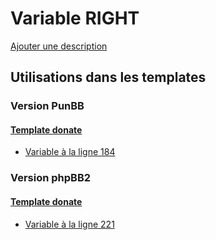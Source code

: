 # Variable RIGHT
[Ajouter une description](https://fa-tvars.appspot.com/var/RIGHT)

## Utilisations dans les templates

### Version PunBB

#### [Template donate](punbb/donate.md)
* [Variable &agrave; la ligne 184](../punbb/donate.tpl#L184)

### Version phpBB2

#### [Template donate](subsilver/donate.md)
* [Variable &agrave; la ligne 221](../subsilver/donate.tpl#L221)